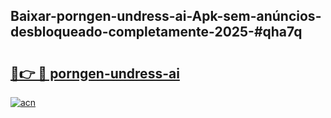 ## Baixar-porngen-undress-ai-Apk-sem-anúncios-desbloqueado-completamente-2025-#qha7q

# <h2><a href="https://ainizakaria.my?title=porngen-undress-ai&ref=20M">🔗👉 🔴 porngen-undress-ai</a></h2>

[![acn](https://github.com/user-attachments/assets/0f9c940e-d8b0-45ae-aac7-cd30a18b3e1c)](https://ainizakaria.my?title=porngen-undress-ai&ref=20M)

